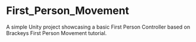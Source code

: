 # First_Person_Movement
A simple Unity project showcasing a basic First Person Controller based on Brackeys First Person Movement tutorial.
